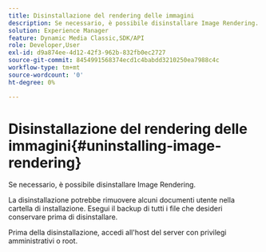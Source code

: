 ```yaml
---
title: Disinstallazione del rendering delle immagini
description: Se necessario, è possibile disinstallare Image Rendering.
solution: Experience Manager
feature: Dynamic Media Classic,SDK/API
role: Developer,User
exl-id: d9a874ee-4d12-42f3-962b-832fb0ec2727
source-git-commit: 8454991568374ecd1c4babdd3210250ea7988c4c
workflow-type: tm+mt
source-wordcount: '0'
ht-degree: 0%

---
```


# Disinstallazione del rendering delle immagini{#uninstalling-image-rendering}

Se necessario, è possibile disinstallare Image Rendering.

La disinstallazione potrebbe rimuovere alcuni documenti utente nella cartella di installazione. Esegui il backup di tutti i file che desideri conservare prima di disinstallare.

Prima della disinstallazione, accedi all&#39;host del server con privilegi amministrativi o root.
